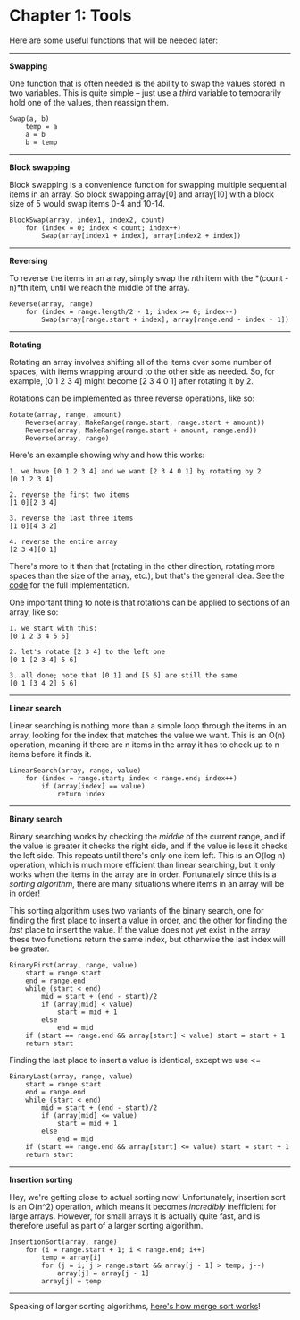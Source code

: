 Chapter 1: Tools
================

Here are some useful functions that will be needed later:

* * *

**Swapping**

One function that is often needed is the ability to swap the values stored in
two variables. This is quite simple – just use a *third* variable to temporarily
hold one of the values, then reassign them.

    Swap(a, b)
        temp = a
        a = b
        b = temp

* * *

**Block swapping**

Block swapping is a convenience function for swapping multiple sequential items
in an array. So block swapping array[0] and array[10] with a block size of 5
would swap items 0-4 and 10-14.

    BlockSwap(array, index1, index2, count)
        for (index = 0; index < count; index++)
            Swap(array[index1 + index], array[index2 + index])

* * *

**Reversing**

To reverse the items in an array, simply swap the *n*th item with the
*(count - n)*th item, until we reach the middle of the array.

    Reverse(array, range)
        for (index = range.length/2 - 1; index >= 0; index--)
            Swap(array[range.start + index], array[range.end - index - 1])

* * *

**Rotating**

Rotating an array involves shifting all of the items over some number of
spaces, with items wrapping around to the other side as needed. So, for example,
[0 1 2 3 4] might become [2 3 4 0 1] after rotating it by 2.

Rotations can be implemented as three reverse operations, like so:

    Rotate(array, range, amount)
        Reverse(array, MakeRange(range.start, range.start + amount))
        Reverse(array, MakeRange(range.start + amount, range.end))
        Reverse(array, range)

Here's an example showing why and how this works:

    1. we have [0 1 2 3 4] and we want [2 3 4 0 1] by rotating by 2
    [0 1 2 3 4]

    2. reverse the first two items
    [1 0][2 3 4]

    3. reverse the last three items
    [1 0][4 3 2]

    4. reverse the entire array
    [2 3 4][0 1]

There's more to it than that (rotating in the other direction, rotating more
spaces than the size of the array, etc.), but that's the general idea. See the
[code](https://github.com/BonzaiThePenguin/WikiSort/blob/master/WikiSort.cpp)
for the full implementation.

One important thing to note is that rotations can be applied to sections of an array, like so:

    1. we start with this:
    [0 1 2 3 4 5 6]

    2. let's rotate [2 3 4] to the left one
    [0 1 [2 3 4] 5 6]

    3. all done; note that [0 1] and [5 6] are still the same
    [0 1 [3 4 2] 5 6]

* * *

**Linear search**

Linear searching is nothing more than a simple loop through the items in an
array, looking for the index that matches the value we want. This is an O(n)
operation, meaning if there are n items in the array it has to check up to n
items before it finds it.

    LinearSearch(array, range, value)
        for (index = range.start; index < range.end; index++)
            if (array[index] == value)
                return index

* * *

**Binary search**

Binary searching works by checking the *middle* of the current range, and if
the value is greater it checks the right side, and if the value is less it
checks the left side. This repeats until there's only one item left. This is
an O(log n) operation, which is much more efficient than linear searching, but
it only works when the items in the array are in order. Fortunately since this
is a *sorting algorithm*, there are many situations where items in an array
will be in order!

This sorting algorithm uses two variants of the binary search, one for finding
the first place to insert a value in order, and the other for finding the *last*
place to insert the value. If the value does not yet exist in the array these two
functions return the same index, but otherwise the last index will be greater.

    BinaryFirst(array, range, value)
        start = range.start
        end = range.end
        while (start < end)
            mid = start + (end - start)/2
            if (array[mid] < value)
                start = mid + 1
            else
                end = mid
        if (start == range.end && array[start] < value) start = start + 1
        return start


Finding the last place to insert a value is identical, except we use <=

    BinaryLast(array, range, value)
        start = range.start
        end = range.end
        while (start < end)
            mid = start + (end - start)/2
            if (array[mid] <= value)
                start = mid + 1
            else
                end = mid
        if (start == range.end && array[start] <= value) start = start + 1
        return start

* * *

**Insertion sorting**

Hey, we're getting close to actual sorting now! Unfortunately, insertion sort
is an O(n^2) operation, which means it becomes *incredibly* inefficient for
large arrays. However, for small arrays it is actually quite fast, and is
therefore useful as part of a larger sorting algorithm.

    InsertionSort(array, range)
        for (i = range.start + 1; i < range.end; i++)
            temp = array[i]
            for (j = i; j > range.start && array[j - 1] > temp; j--)
                array[j] = array[j - 1]
            array[j] = temp

* * *

Speaking of larger sorting algorithms, [here's how merge sort works](https://github.com/BonzaiThePenguin/WikiSort/blob/master/Chapter%202.%20Merging.md)!
